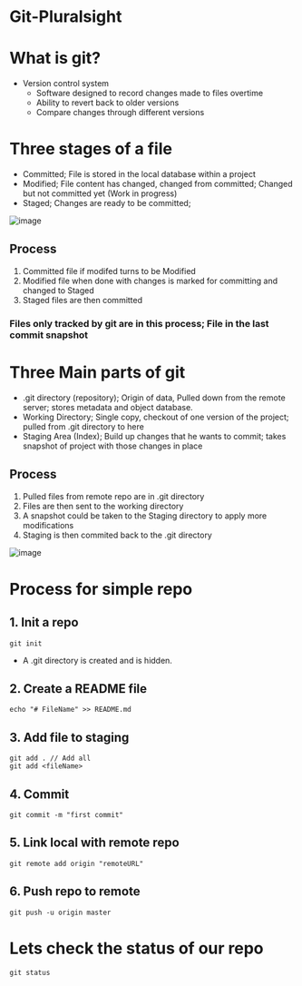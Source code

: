 # Git-Pluralsight

# What is git?
 - Version control system 
   - Software designed to record changes made to files overtime
   - Ability to revert back to older versions
   - Compare changes through different versions

# Three stages of a file
 - Committed; File is stored in the local database within a project
 - Modified;  File content has changed, changed from committed; Changed but not committed yet (Work in progress)
 - Staged;    Changes are ready to be committed; 

![image](https://user-images.githubusercontent.com/45315180/113683456-84c21380-96c4-11eb-9e60-6bc23311c903.png)


## Process 
 1. Committed file if modifed turns to be Modified
 2. Modified file when done with changes is marked for committing and changed to Staged
 3. Staged files are then committed
### Files only tracked by git are in this process; File in the last commit snapshot

# Three Main parts of git
 - .git directory (repository); Origin of data, Pulled down from the remote server; stores metadata and object database.
 - Working Directory; Single copy, checkout of one version of the project; pulled from .git directory to here
 - Staging Area (Index); Build up changes that he wants to commit; takes snapshot of project with those changes in place
## Process
 1. Pulled files from remote repo are in .git directory
 2. Files are then sent to the working directory
 3. A snapshot could be taken to the Staging directory to apply more modifications
 4. Staging is then commited back to the .git directory
 
 ![image](https://user-images.githubusercontent.com/45315180/113676217-766ff980-96bc-11eb-920d-1e35599d6d30.png)

# Process for simple repo
## 1. Init a repo
```
git init
```
 - A .git directory is created and is hidden.

## 2. Create a README file
```
echo "# FileName" >> README.md
```

## 3. Add file to staging
```
git add . // Add all
git add <fileName>
```
## 4. Commit
```
git commit -m "first commit"
```

## 5. Link local with remote repo
```
git remote add origin "remoteURL"
```

## 6. Push repo to remote
```
git push -u origin master
```

# Lets check the status of our repo
```
git status
```
